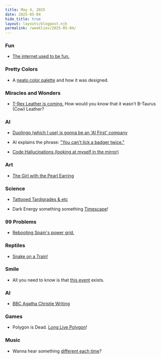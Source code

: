 ```yaml
---
title: May 4, 2025
date: 2025-05-04
hide_title: true
layout: layouts/blogpost.njk
permalink: /weeklies/2025-05-04/
---
```


### Fun
* <span data='2025-04-28T08:15'></span>[The internet used to be fun.](https://projects.kwon.nyc/internet-is-fun/)

### Pretty Colors
* <span data='2025-04-29T21:15'></span>A [neato color palette](https://iamkate.com/data/12-bit-rainbow/) and how it was designed.

### Miracles and Wonders
* <span data='2025-04-30 07:00'></span>[T-Rex Leather is coming.](https://www.vml.com/news/vml-lab-grown-leather-ltd-and-the-organoid-company-announce-partnership-to-create-worlds-first-t-rex-leather) How would you know that it wasn't B-Taurus (Cow) Leather?

### AI
* <span meta="2025-04-30T19:11"></span> [Duolingo (which I use) is gonna be an 'AI First' company](https://www.theverge.com/news/657594/duolingo-ai-first-replace-contract-workers)
* <span meta="2025-05-01T03:50"></span> AI explains the phrase: ["You can't lick a badger twice."](https://arstechnica.com/ai/2025/04/google-searchs-made-up-ai-explanations-for-sayings-no-one-ever-said-explained/)

* <span meta="2025-05-01T03:57"></span> [Code Hallucinations (looking at myself in the mirror)](https://www.wired.com/story/ai-code-hallucinations-increase-the-risk-of-package-confusion-attacks/)

### Art
* <span meta="2025-05-01T03:31"></span> [The Girl with the Pearl Earring](https://www.hirox-europe.com/gigapixel/girl-with-a-pearl-earring/)

### Science
* <span meta="2025-05-01T03:47"></span> [Tattooed Tardigrades & etc](https://arstechnica.com/science/2025/04/research-roundup-tattooed-tardigrades-and-splash-free-urinals/)

* <span meta="2025-05-01T14:31"></span> Dark Energy something something [Timescape](https://www.cbc.ca/radio/quirks/dark-energy-time-zones-1.7465116)!


### 99 Problems
* <span meta="2025-05-01T04:08"></span> [Rebooting Spain's power grid.](https://arstechnica.com/science/2025/04/why-restarting-a-power-grid-is-so-hard/)

### Reptiles
* <span meta="2025-05-01T04:14"></span> [Snake on a Train!](https://www.theguardian.com/world/2025/may/01/japan-snake-bullet-train)

### Smile
* <span meta="2025-05-01T13:55"></span> All you need to know is that [this event](https://www.cnn.com/2025/04/28/world/video/seagull-screech-competition-european-championship-ldn-digvid) exists.

### AI
* <span meta="2025-05-01T20:33"></span> [BBC Agatha Christie Writing](https://www.hollywoodreporter.com/business/digital/agatha-christie-writing-course-ai-bbc-maestro-1236204003/)

### Games
* <span meta="2025-05-02T02:35"></span> Polygon is Dead.  [Long Live Polygon](https://haunts.neocities.org/polygon)!

### Music
* <span meta="2025-05-02T14:04"></span> Wanna hear something [different each time](https://suno.com/explore/)?
